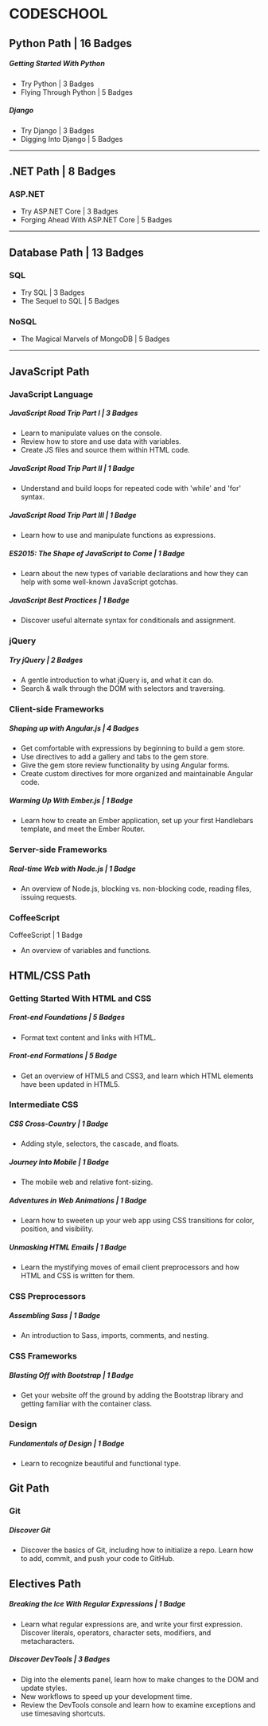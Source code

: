 # CODESCHOOL

## Python Path | 16 Badges
##### Getting Started With Python
- Try Python | 3 Badges
- Flying Through Python | 5 Badges

##### Django
- Try Django | 3 Badges
- Digging Into Django | 5 Badges
-------------

## .NET Path | 8 Badges
### ASP.NET
- Try ASP.NET Core | 3 Badges
- Forging Ahead With ASP.NET Core | 5 Badges
-------------

## Database Path | 13 Badges
### SQL
- Try SQL | 3 Badges
- The Sequel to SQL | 5 Badges

### NoSQL
- The Magical Marvels of MongoDB | 5 Badges
-------------

## JavaScript Path
### JavaScript Language
##### JavaScript Road Trip Part I | 3 Badges
- Learn to manipulate values on the console.
- Review how to store and use data with variables.
- Create JS files and source them within HTML code.

##### JavaScript Road Trip Part II | 1 Badge
- Understand and build loops for repeated code with 'while' and 'for' syntax.

##### JavaScript Road Trip Part III | 1 Badge
- Learn how to use and manipulate functions as expressions.

##### ES2015: The Shape of JavaScript to Come | 1 Badge
- Learn about the new types of variable declarations and how they can help with some well-known JavaScript gotchas.

##### JavaScript Best Practices | 1 Badge
- Discover useful alternate syntax for conditionals and assignment.

### jQuery
##### Try jQuery | 2 Badges
- A gentle introduction to what jQuery is, and what it can do.
- Search & walk through the DOM with selectors and traversing.

### Client-side Frameworks
##### Shaping up with Angular.js | 4 Badges
- Get comfortable with expressions by beginning to build a gem store.
- Use directives to add a gallery and tabs to the gem store.
- Give the gem store review functionality by using Angular forms.
- Create custom directives for more organized and maintainable Angular code.

##### Warming Up With Ember.js | 1 Badge<br>
- Learn how to create an Ember application, set up your first Handlebars template, and meet the Ember Router.

### Server-side Frameworks
##### Real-time Web with Node.js | 1 Badge
- An overview of Node.js, blocking vs. non-blocking code, reading files, issuing requests.

### CoffeeScript
CoffeeScript | 1 Badge
- An overview of variables and functions.


## HTML/CSS Path
### Getting Started With HTML and CSS
##### Front-end Foundations | 5 Badges
- Format text content and links with HTML.

##### Front-end Formations | 5 Badge
- Get an overview of HTML5 and CSS3, and learn which HTML elements have been updated in HTML5.

### Intermediate CSS
##### CSS Cross-Country | 1 Badge
- Adding style, selectors, the cascade, and floats.

##### Journey Into Mobile | 1 Badge
- The mobile web and relative font-sizing.

##### Adventures in Web Animations | 1 Badge
- Learn how to sweeten up your web app using CSS transitions for color, position, and visibility.

##### Unmasking HTML Emails | 1 Badge
- Learn the mystifying moves of email client preprocessors and how HTML and CSS is written for them.

### CSS Preprocessors
##### Assembling Sass | 1 Badge
- An introduction to Sass, imports, comments, and nesting.

### CSS Frameworks
##### Blasting Off with Bootstrap | 1 Badge
- Get your website off the ground by adding the Bootstrap library and getting familiar with the container class.

### Design
##### Fundamentals of Design | 1 Badge
- Learn to recognize beautiful and functional type.


## Git Path
### Git
##### Discover Git
- Discover the basics of Git, including how to initialize a repo. Learn how to add, commit, and push your code to GitHub.


## Electives Path
##### Breaking the Ice With Regular Expressions | 1 Badge
- Learn what regular expressions are, and write your first expression. Discover literals, operators, character sets, modifiers, and metacharacters.

##### Discover DevTools | 3 Badges
- Dig into the elements panel, learn how to make changes to the DOM and update styles.
- New workflows to speed up your development time.
- Review the DevTools console and learn how to examine exceptions and use timesaving shortcuts.
